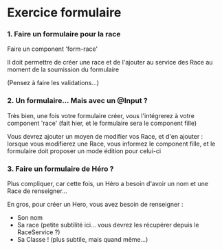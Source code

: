 
# Exercice formulaire

### 1. Faire un formulaire pour la race

Faire un component 'form-race'

Il doit permettre de créer une race et de l'ajouter au service des Race au moment de la soumission du formulaire

(Pensez à faire les validations...)


### 2. Un formulaire... Mais avec un @Input ?


Très bien, une fois votre formulaire créer, vous l'intégrerez à votre component 'race' (fait hier, et le formulaire sera le component fille)


Vous devrez ajouter un moyen de modifier vos Race, et d'en ajouter : lorsque vous modifierez une Race, vous informez le component fille, et le formulaire doit proposer un mode édition pour celui-ci



### 3. Faire un formulaire de Héro ?


Plus compliquer, car cette fois, un Héro a besoin d'avoir un nom et une Race de renseigner...


En gros, pour créer un Hero, vous avez besoin de renseigner :
- Son nom
- Sa race (petite subtilité ici... vous devrez les récupérer depuis le RaceService ?)
- Sa Classe ! (plus subtile, mais quand même...)

